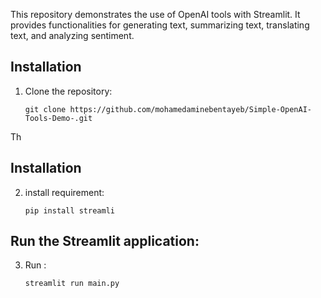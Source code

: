 This repository demonstrates the use of OpenAI tools with Streamlit. It provides functionalities for generating text, summarizing text, translating text, and analyzing sentiment.

## Installation

1. Clone the repository:

   ```shell
   git clone https://github.com/mohamedaminebentayeb/Simple-OpenAI-Tools-Demo-.git
Th

## Installation

2. install requirement:

   ```shell
   pip install streamli
 ## Run the Streamlit application:

 
3. Run : 
    ```shell
   streamlit run main.py
